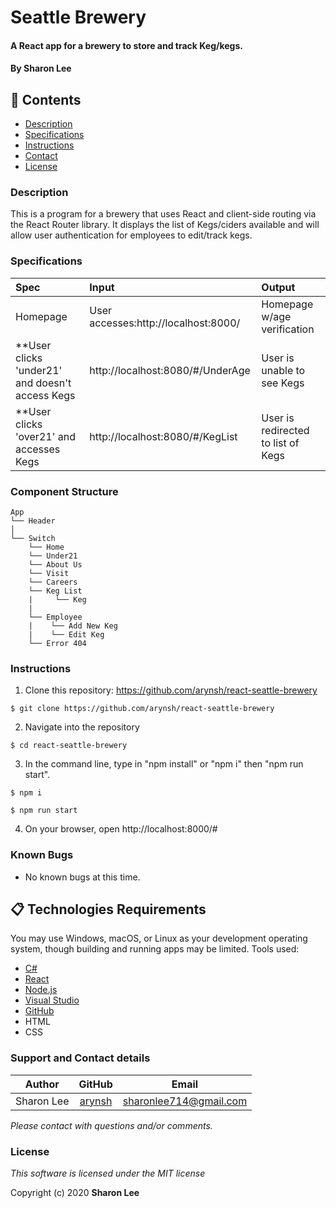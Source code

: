 # Seattle Brewery
#### A React app for a brewery to store and track Keg/kegs. 

#### By **Sharon Lee**
## 🎉 Contents

- [Description](#-description)
- [Specifications](#-specifications)
- [Instructions](#-instructions)
- [Contact](#-contact)
- [License](#-license)

### Description
This is a program for a brewery that uses React and client-side routing via the React Router library. It displays the list of Kegs/ciders available and will allow user authentication for employees to edit/track kegs.

### Specifications
| Spec | Input | Output |
| :-------------     | :------------ | :------------- |
| Homepage | User accesses:http://localhost:8000/| Homepage w/age verification |
| **User clicks 'under21' and doesn't access Kegs| http://localhost:8080/#/UnderAge | User is unable to see Kegs |
| **User clicks 'over21' and accesses Kegs | http://localhost:8080/#/KegList |  User is redirected to list of Kegs |

### Component Structure
```
App
└── Header     
│       
└── Switch
    └── Home
    └── Under21
    └── About Us
    └── Visit
    └── Careers
    └── Keg List
    |     └── Keg
    |    
    └── Employee        
    |    └── Add New Keg
    |    └── Edit Keg
    └── Error 404
```

### Instructions

1. Clone this repository: https://github.com/arynsh/react-seattle-brewery
```
$ git clone https://github.com/arynsh/react-seattle-brewery
```
2. Navigate into the repository
```
$ cd react-seattle-brewery
```
3. In the command line, type in "npm install" or "npm i" then "npm run start".
```
$ npm i
```
```
$ npm run start
```
4. On your browser, open http://localhost:8000/#


### Known Bugs
* No known bugs at this time.

## 📋 Technologies Requirements
 You may use Windows, macOS, or Linux as your development operating system, though building and running apps may be limited.
 Tools used:  
* [C#](https://docs.microsoft.com/en-us/dotnet/csharp/)
* [React](https://reactjs.org/)
* [Node.js](https://nodejs.org/en/)
* [Visual Studio](https://www.visualstudiocommunity.com)
* [GitHub](https://www.github.com)
* HTML
* CSS
 
### Support and Contact details
| Author | GitHub | Email |
|--------|:------:|:-----:|
Sharon Lee| [arynsh](https://github.com/arynsh) |  [sharonlee714@gmail.com](mailto:sharonlee714@gmail.com) 

_Please contact with questions and/or comments._

### License

*This software is licensed under the MIT license*

Copyright (c) 2020 **Sharon Lee**